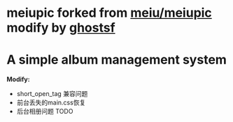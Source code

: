 **meiupic**
forked from [meiu/meiupic](https://github.com/meiu/meiupic)
modify by [ghostsf](http://ghostsf.com)
=======
**A simple album management system**
=======
**Modify:**
+ short_open_tag 兼容问题
+ 前台丢失的main.css恢复
+ 后台相册问题 TODO





